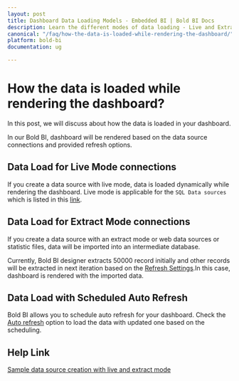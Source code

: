 ```yaml
---
layout: post
title: Dashboard Data Loading Models - Embedded BI | Bold BI Docs
description: Learn the different modes of data loading - Live and Extract, available with Bold BI Embedded while rendering the dashboard.
canonical: "/faq/how-the-data-is-loaded-while-rendering-the-dashboard/"
platform: bold-bi
documentation: ug

---
```

# How the data is loaded while rendering the dashboard?
In this post, we will discuss about how the data is loaded in your dashboard.

In our Bold BI, dashboard will be rendered based on the data source connections and provided refresh options.

## Data Load for Live Mode connections
If you create a data source with live mode, data is loaded dynamically while rendering the dashboard. Live mode is applicable for the `SQL Data sources` which is listed in this [link](/working-with-data-sources/data-connectors/).

## Data Load for Extract Mode connections
If you create a data source with an extract mode or web data sources or statistic files, data will be imported into an intermediate database. 

Currently, Bold BI designer extracts 50000 record initially and other records will be extracted in next iteration based on the [Refresh Settings](/working-with-data-sources/data-connectors/sql-data-source/#sql-data-source-refresh-settings).In this case, dashboard is rendered with the imported data.

## Data Load with Scheduled Auto Refresh
Bold BI allows you to schedule auto refresh for your dashboard. Check the [Auto refresh](/working-with-dashboards/preview-dashboard/refresh-dashboard/) option to load the data with updated one based on the scheduling. 

## Help Link
[Sample data source creation with live and extract mode](/working-with-data-sources/data-connectors/sql-data-source/)
